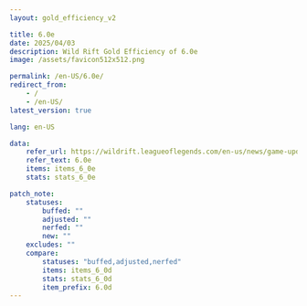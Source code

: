 ```yaml
---
layout: gold_efficiency_v2

title: 6.0e
date: 2025/04/03
description: Wild Rift Gold Efficiency of 6.0e
image: /assets/favicon512x512.png

permalink: /en-US/6.0e/
redirect_from: 
    - /
    - /en-US/
latest_version: true

lang: en-US

data:
    refer_url: https://wildrift.leagueoflegends.com/en-us/news/game-updates/wild-rift-patch-notes-6.0e/
    refer_text: 6.0e
    items: items_6_0e
    stats: stats_6_0e

patch_note:
    statuses:
        buffed: ""
        adjusted: ""
        nerfed: ""
        new: ""
    excludes: ""
    compare:
        statuses: "buffed,adjusted,nerfed"
        items: items_6_0d
        stats: stats_6_0d
        item_prefix: 6.0d
---
```


